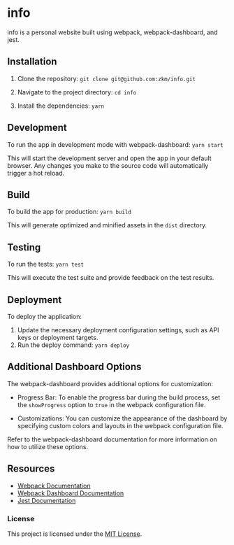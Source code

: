 # info

info is a personal website built using webpack, webpack-dashboard, and jest.

## Installation

1.  Clone the repository: `git clone git@github.com:zkm/info.git`
    
2.  Navigate to the project directory: `cd info`
    
3.  Install the dependencies: `yarn`

## Development

To run the app in development mode with webpack-dashboard: `yarn start`

This will start the development server and open the app in your default browser. Any changes you make to the source code will automatically trigger a hot reload.

## Build

To build the app for production: `yarn build`

This will generate optimized and minified assets in the `dist` directory.

## Testing

To run the tests: `yarn test`

This will execute the test suite and provide feedback on the test results.


## Deployment

To deploy the application:
1. Update the necessary deployment configuration settings, such as API keys or deployment targets.
2. Run the deploy command: `yarn deploy`

## Additional Dashboard Options

The webpack-dashboard provides additional options for customization:

*   Progress Bar: To enable the progress bar during the build process, set the `showProgress` option to `true` in the webpack configuration file.
    
*   Customizations: You can customize the appearance of the dashboard by specifying custom colors and layouts in the webpack configuration file.

Refer to the webpack-dashboard documentation for more information on how to utilize these options.

## Resources

*   [Webpack Documentation](https://webpack.js.org/)
*   [Webpack Dashboard Documentation](https://github.com/FormidableLabs/webpack-dashboard)
*   [Jest Documentation](https://jestjs.io/docs/getting-started)

### License

This project is licensed under the [MIT License](LICENSE).
